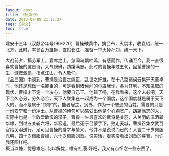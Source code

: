 ```yaml
---
layout: post
title: 《短歌行》
date: 2013-09-08 21:12:27
tags: [杂文]
toc:  true
---
```


建安十三年（汉献帝年号196-220）曹操破黄巾，擒吕布，灭袁术，收袁绍，统一北方，此时，率领百万雄狮，直捣长江，准备一举灭掉孙刘，统一天下。 

大战前夕，犒劳军士，宴席之上，忽闻乌鹊啼鸣，有感而作，传诵至今，我一直很喜欢曹操的这首诗，大气磅礴，踌躇满志。此时的曹操年过五旬，回望曹操的一生，慷慨激昂，指点江山，令人敬仰。  
《品三国》中谈到，曹操是治世之能臣，乱世之奸雄，在十八路诸侯云集歼灭董卓时，他还是想做一名能臣的，可是看到诸侯间的尔虞我诈，各为其利，不知进取的现状，曹操才下定一个决心，他要自己干。他错了吗，在我看来，这个未必吧，天下合久必分，分久必合，天下人聚集在一起成为一个国度，这个国度就是属于天下人的，而不是属于“领导”的，能者居之，另外，作为一个普通的百姓，需要的只是一份安宁和一份净土。从曹操的诗句可以感受出他是个心胸宽广，踌躇满志的人，实际中也是一个敢爱敢恨的汉子，曹操一生最喜欢的武将是关羽，从关羽的温酒斩华雄，到过五关斩六将，华容道，最后死于吕蒙手下，败走麦城，曹操召集文武百官给关羽送行，足可见曹操的爱才与情义，他并不是说说而已的！人言二十岁佩服孔明，四十岁佩服曹操，六十岁佩服刘备。说实话，着实没看出刘备的睿智，也许我还图样吧。  
概当以慷，忧思难忘. 何以解忧，唯有杜康.好吧，我又有点怀念一些东西了。
